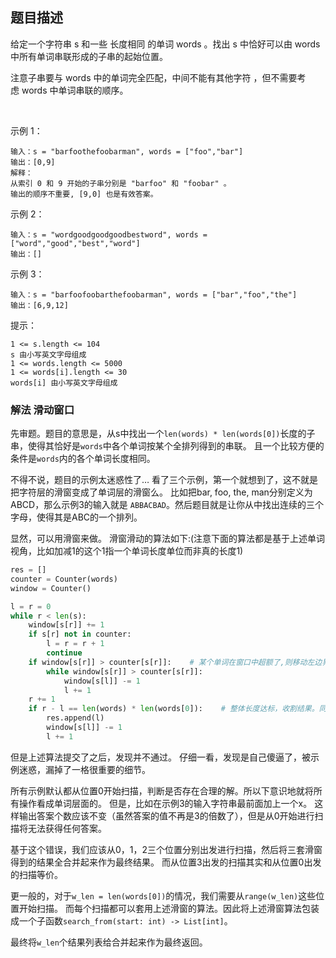 ## 题目描述
给定一个字符串 s 和一些 长度相同 的单词 words 。找出 s 中恰好可以由 words 中所有单词串联形成的子串的起始位置。

注意子串要与 words 中的单词完全匹配，中间不能有其他字符 ，但不需要考虑 words 中单词串联的顺序。

 

示例 1：
```
输入：s = "barfoothefoobarman", words = ["foo","bar"]
输出：[0,9]
解释：
从索引 0 和 9 开始的子串分别是 "barfoo" 和 "foobar" 。
输出的顺序不重要, [9,0] 也是有效答案。
```
示例 2：
```
输入：s = "wordgoodgoodgoodbestword", words = ["word","good","best","word"]
输出：[]
```
示例 3：
```
输入：s = "barfoofoobarthefoobarman", words = ["bar","foo","the"]
输出：[6,9,12]
```

提示：
```
1 <= s.length <= 104
s 由小写英文字母组成
1 <= words.length <= 5000
1 <= words[i].length <= 30
words[i] 由小写英文字母组成
```

### 解法 滑动窗口
先审题。题目的意思是，从s中找出一个`len(words) * len(words[0])`长度的子串，使得其恰好是`words`中各个单词按某个全排列得到的串联。
且一个比较方便的条件是`words`内的各个单词长度相同。

不得不说，题目的示例太迷惑性了…
看了三个示例，第一个就想到了，这不就是把字符层的滑窗变成了单词层的滑窗么。
比如把bar, foo, the, man分别定义为ABCD，那么示例3的输入就是
`ABBACBAD`。然后题目就是让你从中找出连续的三个字母，使得其是ABC的一个排列。

显然，可以用滑窗来做。
滑窗滑动的算法如下:(注意下面的算法都是基于上述单词视角，比如加减1的这个1指一个单词长度单位而非真的长度1)
```python
res = []
counter = Counter(words)
window = Counter()

l = r = 0
while r < len(s):
    window[s[r]] += 1
    if s[r] not in counter:
        l = r = r + 1
        continue
    if window[s[r]] > counter[s[r]]:    # 某个单词在窗口中超额了,则移动左边界使其不超额
        while window[s[r]] > counter[s[r]]:
            window[s[l]] -= 1
            l += 1
    r += 1
    if r - l == len(words) * len(words[0]):    # 整体长度达标，收割结果。同时为了不错过任何结果，左边界保守地移动一格
        res.append(l)
        window[s[l]] -= 1
        l += 1
```

但是上述算法提交了之后，发现并不通过。
仔细一看，发现是自己傻逼了，被示例迷惑，漏掉了一格很重要的细节。

所有示例默认都从位置0开始扫描，判断是否存在合理的解。所以下意识地就将所有操作看成单词层面的。
但是，比如在示例3的输入字符串最前面加上一个x。
这样输出答案个数应该不变（虽然答案的值不再是3的倍数了），但是从0开始进行扫描将无法获得任何答案。

基于这个错误，我们应该从0，1，2三个位置分别出发进行扫描，然后将三套滑窗得到的结果全合并起来作为最终结果。
而从位置3出发的扫描其实和从位置0出发的扫描等价。

更一般的，对于`w_len = len(words[0])`的情况，我们需要从`range(w_len)`这些位置开始扫描。
而每个扫描都可以套用上述滑窗的算法。因此将上述滑窗算法包装成一个子函数`search_from(start: int) -> List[int]`。

最终将`w_len`个结果列表给合并起来作为最终返回。